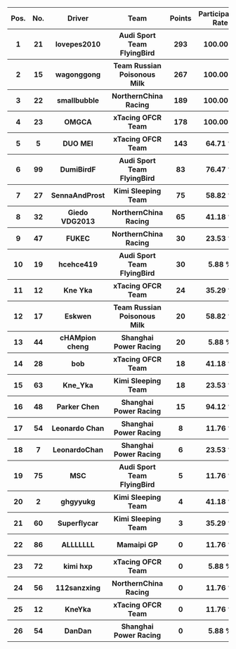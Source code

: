 <font size="2" >
<table style="width:100%">
	<tr>
		<th>Pos.</th>
		<th>No.</th>
		<th>Driver</th>
		<th>Team</th>
		<th>Points</th>
		<th>Participation Rate</th>
		<th>Win Rate</th>
		<th>Podium Rate</th>
		<th>Points Rate</th>
		<th>DNF Rate</th>
	</tr>
	<tr>
		<th>1</th>
		<th>21</th>
		<th>lovepes2010</th>
		<th>Audi Sport Team FlyingBird</th>
		<th>293</th>
		<th>100.00 %</th>
		<th>11.76 %</th>
		<th>82.35 %</th>
		<th>94.12 %</th>
		<th>5.88 %</th>
	</tr>
	<tr>
		<th>2</th>
		<th>15</th>
		<th>wagonggong</th>
		<th>Team Russian Poisonous Milk</th>
		<th>267</th>
		<th>100.00 %</th>
		<th>47.06 %</th>
		<th>52.94 %</th>
		<th>88.24 %</th>
		<th>17.65 %</th>
	</tr>
	<tr>
		<th>3</th>
		<th>22</th>
		<th>smallbubble</th>
		<th>NorthernChina Racing</th>
		<th>189</th>
		<th>100.00 %</th>
		<th>0.00 %</th>
		<th>41.18 %</th>
		<th>94.12 %</th>
		<th>23.53 %</th>
	</tr>
	<tr>
		<th>4</th>
		<th>23</th>
		<th>OMGCA</th>
		<th>xTacing OFCR Team</th>
		<th>178</th>
		<th>100.00 %</th>
		<th>11.76 %</th>
		<th>23.53 %</th>
		<th>94.12 %</th>
		<th>5.88 %</th>
	</tr>
	<tr>
		<th>5</th>
		<th>5</th>
		<th>DUO MEI</th>
		<th>xTacing OFCR Team</th>
		<th>143</th>
		<th>64.71 %</th>
		<th>0.00 %</th>
		<th>29.41 %</th>
		<th>58.82 %</th>
		<th>5.88 %</th>
	</tr>
	<tr>
		<th>6</th>
		<th>99</th>
		<th>DumiBirdF</th>
		<th>Audi Sport Team FlyingBird</th>
		<th>83</th>
		<th>76.47 %</th>
		<th>0.00 %</th>
		<th>5.88 %</th>
		<th>70.59 %</th>
		<th>0.00 %</th>
	</tr>
	<tr>
		<th>7</th>
		<th>27</th>
		<th>SennaAndProst</th>
		<th>Kimi Sleeping Team</th>
		<th>75</th>
		<th>58.82 %</th>
		<th>0.00 %</th>
		<th>17.65 %</th>
		<th>47.06 %</th>
		<th>5.88 %</th>
	</tr>
	<tr>
		<th>8</th>
		<th>32</th>
		<th>Giedo VDG2013</th>
		<th>NorthernChina Racing</th>
		<th>65</th>
		<th>41.18 %</th>
		<th>0.00 %</th>
		<th>0.00 %</th>
		<th>29.41 %</th>
		<th>17.65 %</th>
	</tr>
	<tr>
		<th>9</th>
		<th>47</th>
		<th>FUKEC</th>
		<th>NorthernChina Racing</th>
		<th>30</th>
		<th>23.53 %</th>
		<th>0.00 %</th>
		<th>0.00 %</th>
		<th>23.53 %</th>
		<th>0.00 %</th>
	</tr>
	<tr>
		<th>10</th>
		<th>19</th>
		<th>hcehce419</th>
		<th>Audi Sport Team FlyingBird</th>
		<th>30</th>
		<th>5.88 %</th>
		<th>0.00 %</th>
		<th>5.88 %</th>
		<th>5.88 %</th>
		<th>0.00 %</th>
	</tr>
	<tr>
		<th>11</th>
		<th>12</th>
		<th>Kne Yka</th>
		<th>xTacing OFCR Team</th>
		<th>24</th>
		<th>35.29 %</th>
		<th>0.00 %</th>
		<th>0.00 %</th>
		<th>17.65 %</th>
		<th>11.76 %</th>
	</tr>
	<tr>
		<th>12</th>
		<th>17</th>
		<th>Eskwen</th>
		<th>Team Russian Poisonous Milk</th>
		<th>20</th>
		<th>58.82 %</th>
		<th>0.00 %</th>
		<th>0.00 %</th>
		<th>23.53 %</th>
		<th>23.53 %</th>
	</tr>
	<tr>
		<th>13</th>
		<th>44</th>
		<th>cHAMpion cheng</th>
		<th>Shanghai Power Racing</th>
		<th>20</th>
		<th>5.88 %</th>
		<th>0.00 %</th>
		<th>0.00 %</th>
		<th>5.88 %</th>
		<th>0.00 %</th>
	</tr>
	<tr>
		<th>14</th>
		<th>28</th>
		<th>bob</th>
		<th>xTacing OFCR Team</th>
		<th>18</th>
		<th>41.18 %</th>
		<th>0.00 %</th>
		<th>0.00 %</th>
		<th>11.76 %</th>
		<th>5.88 %</th>
	</tr>
	<tr>
		<th>15</th>
		<th>63</th>
		<th>Kne_Yka</th>
		<th>Kimi Sleeping Team</th>
		<th>18</th>
		<th>23.53 %</th>
		<th>0.00 %</th>
		<th>0.00 %</th>
		<th>17.65 %</th>
		<th>0.00 %</th>
	</tr>
	<tr>
		<th>16</th>
		<th>48</th>
		<th>Parker Chen</th>
		<th>Shanghai Power Racing</th>
		<th>15</th>
		<th>94.12 %</th>
		<th>0.00 %</th>
		<th>0.00 %</th>
		<th>29.41 %</th>
		<th>58.82 %</th>
	</tr>
	<tr>
		<th>17</th>
		<th>54</th>
		<th>Leonardo Chan</th>
		<th>Shanghai Power Racing</th>
		<th>8</th>
		<th>11.76 %</th>
		<th>0.00 %</th>
		<th>0.00 %</th>
		<th>5.88 %</th>
		<th>0.00 %</th>
	</tr>
	<tr>
		<th>18</th>
		<th>7</th>
		<th>LeonardoChan</th>
		<th>Shanghai Power Racing</th>
		<th>6</th>
		<th>23.53 %</th>
		<th>0.00 %</th>
		<th>0.00 %</th>
		<th>5.88 %</th>
		<th>5.88 %</th>
	</tr>
	<tr>
		<th>19</th>
		<th>75</th>
		<th>MSC</th>
		<th>Audi Sport Team FlyingBird</th>
		<th>5</th>
		<th>11.76 %</th>
		<th>0.00 %</th>
		<th>0.00 %</th>
		<th>11.76 %</th>
		<th>0.00 %</th>
	</tr>
	<tr>
		<th>20</th>
		<th>2</th>
		<th>ghgyyukg</th>
		<th>Kimi Sleeping Team</th>
		<th>4</th>
		<th>41.18 %</th>
		<th>0.00 %</th>
		<th>0.00 %</th>
		<th>17.65 %</th>
		<th>29.41 %</th>
	</tr>
	<tr>
		<th>21</th>
		<th>60</th>
		<th>Superflycar</th>
		<th>Kimi Sleeping Team</th>
		<th>3</th>
		<th>35.29 %</th>
		<th>0.00 %</th>
		<th>0.00 %</th>
		<th>23.53 %</th>
		<th>5.88 %</th>
	</tr>
	<tr>
		<th>22</th>
		<th>86</th>
		<th>ALLLLLLL</th>
		<th>Mamaipi GP</th>
		<th>0</th>
		<th>11.76 %</th>
		<th>0.00 %</th>
		<th>0.00 %</th>
		<th>0.00 %</th>
		<th>11.76 %</th>
	</tr>
	<tr>
		<th>23</th>
		<th>72</th>
		<th>kimi hxp</th>
		<th>xTacing OFCR Team</th>
		<th>0</th>
		<th>5.88 %</th>
		<th>0.00 %</th>
		<th>0.00 %</th>
		<th>0.00 %</th>
		<th>5.88 %</th>
	</tr>
	<tr>
		<th>24</th>
		<th>56</th>
		<th>112sanzxing</th>
		<th>NorthernChina Racing</th>
		<th>0</th>
		<th>11.76 %</th>
		<th>0.00 %</th>
		<th>0.00 %</th>
		<th>0.00 %</th>
		<th>5.88 %</th>
	</tr>
	<tr>
		<th>25</th>
		<th>12</th>
		<th>KneYka</th>
		<th>xTacing OFCR Team</th>
		<th>0</th>
		<th>11.76 %</th>
		<th>0.00 %</th>
		<th>0.00 %</th>
		<th>0.00 %</th>
		<th>11.76 %</th>
	</tr>
	<tr>
		<th>26</th>
		<th>54</th>
		<th>DanDan</th>
		<th>Shanghai Power Racing</th>
		<th>0</th>
		<th>5.88 %</th>
		<th>0.00 %</th>
		<th>0.00 %</th>
		<th>5.88 %</th>
		<th>5.88 %</th>
	</tr>
</table></font>